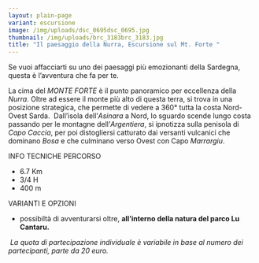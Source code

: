 ```yaml
---
layout: plain-page
variant: escursione
image: /img/uploads/dsc_0695dsc_0695.jpg
thumbnail: /img/uploads/brc_3183brc_3183.jpg
title: "Il paesaggio della Nurra, Escursione sul Mt. Forte "
---
```

Se vuoi affacciarti su uno dei paesaggi più emozionanti della Sardegna, questa è l’avventura che fa per te.

La cima del *MONTE FORTE* è il punto panoramico per eccellenza della *Nurra*. Oltre ad essere il monte più alto di questa terra, si trova in una posizione strategica, che permette di vedere a 360° tutta la costa Nord-Ovest Sarda.  Dall’isola dell’*Asinara* a Nord, lo sguardo scende lungo costa passando per le montagne dell’*Argentiera*, si ipnotizza sulla penisola di *Capo Caccia*, per poi distogliersi catturato dai versanti vulcanici che dominano *Bosa* e che culminano verso Ovest con Capo *Marrargiu*.

INFO TECNICHE PERCORSO

* 6.7 Km
* 3/4 H
* 400 m

VARIANTI E OPZIONI

* possibiltà di avventurarsi oltre, **all’interno della natura del parco Lu Cantaru.**

 *La quota di partecipazione individuale è variabile in base al numero dei partecipanti, parte da 20 euro.*